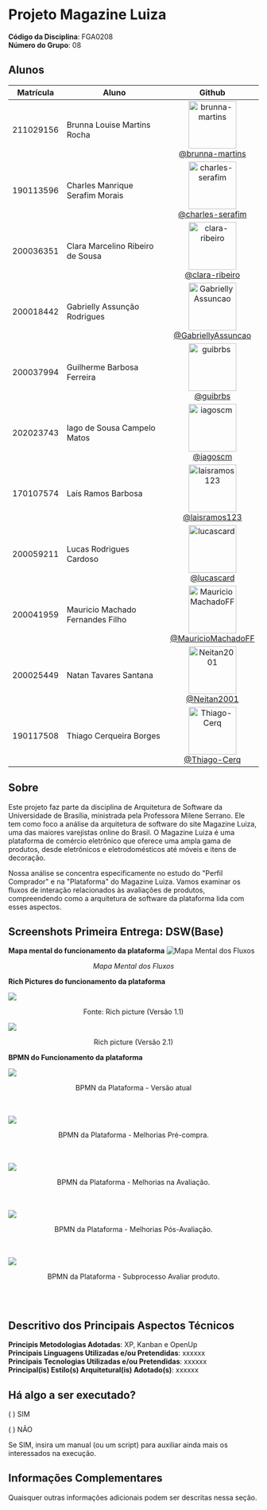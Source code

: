 # Projeto Magazine Luiza

**Código da Disciplina**: FGA0208<br>
**Número do Grupo**: 08<br>

## Alunos

| Matrícula | Aluno                            |                                                                              Github                                                                              |
| --------- | -------------------------------- | :--------------------------------------------------------------------------------------------------------------------------------------------------------------: |
| 211029156 | Brunna Louise Martins Rocha      |      <img src="https://github.com/brunna-martins.png" alt="brunna-martins" style="width: 10vw"><br/> [@brunna-martins](https://github.com/brunna-martins)       |
| 190113596 | Charles Manrique Serafim Morais  |     <img src="https://github.com/charles-serafim.png" alt="charles-serafim" style="width: 10vw"><br/> [@charles-serafim](https://github.com/charles-serafim)     |
| 200036351 | Clara Marcelino Ribeiro de Sousa |         <img src="https://github.com/clara-ribeiro.png" alt="clara-ribeiro" style="width: 10vw"><br/> [@clara-ribeiro](https://github.com/clara-ribeiro)         |
| 200018442 | Gabrielly Assunção Rodrigues     | <img src="https://github.com/GabriellyAssuncao.png" alt="GabriellyAssuncao" style="width: 10vw"><br/> [@GabriellyAssuncao](https://github.com/GabriellyAssuncao) |
| 200037994 | Guilherme Barbosa Ferreira       |                     <img src="https://github.com/guibrbs.png" alt="guibrbs" style="width: 10vw"><br/> [@guibrbs](https://github.com/guibrbs)                     |
| 202023743 | Iago de Sousa Campelo Matos      |                     <img src="https://github.com/iagoscm.png" alt="iagoscm" style="width: 10vw"><br/> [@iagoscm](https://github.com/iagoscm)                     |
| 170107574 | Laís Ramos Barbosa               |           <img src="https://github.com/laisramos123.png" alt="laisramos123" style="width: 10vw"><br/> [@laisramos123](https://github.com/laisramos123)           |
| 200059211 | Lucas Rodrigues Cardoso          |                 <img src="https://github.com/lucascard.png" alt="lucascard" style="width: 10vw"><br/> [@lucascard](https://github.com/lucascard)                 |
| 200041959 | Mauricio Machado Fernandes Filho | <img src="https://github.com/MauricioMachadoFF.png" alt="MauricioMachadoFF" style="width: 10vw"><br/> [@MauricioMachadoFF](https://github.com/MauricioMachadoFF) |
| 200025449 | Natan Tavares Santana            |               <img src="https://github.com/Neitan2001.png" alt="Neitan2001" style="width: 10vw"><br/> [@Neitan2001](https://github.com/Neitan2001)               |
| 190117508 | Thiago Cerqueira Borges          |             <img src="https://github.com/Thiago-Cerq.png" alt="Thiago-Cerq" style="width: 10vw"><br/> [@Thiago-Cerq](https://github.com/Thiago-Cerq)             |

## Sobre

Este projeto faz parte da disciplina de Arquitetura de Software da Universidade de Brasília, ministrada pela Professora Milene Serrano. Ele tem como foco a análise da arquitetura de software do site Magazine Luiza, uma das maiores varejistas online do Brasil. O Magazine Luiza é uma plataforma de comércio eletrônico que oferece uma ampla gama de produtos, desde eletrônicos e eletrodomésticos até móveis e itens de decoração.

Nossa análise se concentra especificamente no estudo do "Perfil Comprador" e na "Plataforma" do Magazine Luiza. Vamos examinar os fluxos de interação relacionados às avaliações de produtos, compreendendo como a arquitetura de software da plataforma lida com esses aspectos.

## Screenshots Primeira Entrega: DSW(Base)

**Mapa mental do funcionamento da plataforma**
![Mapa Mental dos Fluxos](./Assets/MapaMentalFluxos.jpg)
<em><center>Mapa Mental dos Fluxos</center></em>

**Rich Pictures do funcionamento da plataforma**

 <img src="./Assets/Rich-Magalu-01-versao2.jpg">
 
 <div style="text-align: center">
<p>Fonte: Rich picture (Versão 1.1) </p>
</div>

 <img src="./Assets/Rich-Magalu-02-versao2.jpg">
 
 <div style="text-align: center">
<p>Rich picture (Versão 2.1) </p>
</div>

**BPMN do Funcionamento da plataforma**

<img src="./Assets/bpmn_plataforma.png">
<p style="text-align: center">BPMN da Plataforma - Versão atual</p>
<br/><br/>

<img src="./Assets/bpmn_melhorias_01_pre_compra.png">
<p style="text-align: center">BPMN da Plataforma - Melhorias Pré-compra.</p>
<br/><br/>

<img src="./Assets/bpmn_melhorias_02_avaliacao.png">
<p style="text-align: center">BPMN da Plataforma - Melhorias na Avaliação.</p>
<br/><br/>

<img src="./Assets/bpmn_melhorias_03_pos_avaliacao.png">
<p style="text-align: center">BPMN da Plataforma - Melhorias Pós-Avaliação.</p>
<br/><br/>

<img src="./Assets/bpmn_avaliações-subproduto.png">
<p style="text-align: center">BPMN da Plataforma - Subprocesso Avaliar produto.</p>
<br/><br/>

## Descritivo dos Principais Aspectos Técnicos

**Principis Metodologias Adotadas**: XP, Kanban e OpenUp<br>
**Principais Linguagens Utilizadas e/ou Pretendidas**: xxxxxx<br>
**Principais Tecnologias Utilizadas e/ou Pretendidas**: xxxxxx<br>
**Principal(is) Estilo(s) Arquitetural(is) Adotado(s)**: xxxxxx<br>

## Há algo a ser executado?

( ) SIM

( ) NÃO

Se SIM, insira um manual (ou um script) para auxiliar ainda mais os interessados na execução.

## Informações Complementares

Quaisquer outras informações adicionais podem ser descritas nessa seção.
